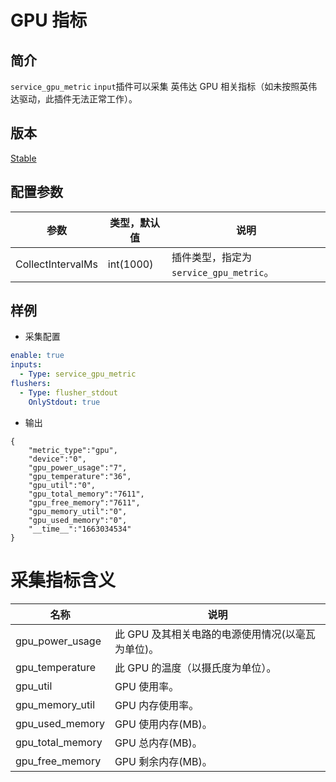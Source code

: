 # GPU 指标

## 简介

`service_gpu_metric` `input`插件可以采集 英伟达 GPU 相关指标（如未按照英伟达驱动，此插件无法正常工作）。

## 版本

[Stable](../stability-level.md)

## 配置参数

| 参数 | 类型，默认值 | 说明 |
| --- |--------| --- |
| CollectIntervalMs | int(1000)  | 插件类型，指定为`service_gpu_metric`。 |

## 样例

* 采集配置

```yaml
enable: true
inputs:
  - Type: service_gpu_metric
flushers:
  - Type: flusher_stdout
    OnlyStdout: true  
```

* 输出

```
{
    "metric_type":"gpu",
    "device":"0",
    "gpu_power_usage":"7",
    "gpu_temperature":"36",
    "gpu_util":"0",
    "gpu_total_memory":"7611",
    "gpu_free_memory":"7611",
    "gpu_memory_util":"0",
    "gpu_used_memory":"0",
    "__time__":"1663034534"
}
```

# 采集指标含义

| 名称                | 说明                           |
|-------------------|------------------------------|
| gpu_power_usage | 此 GPU 及其相关电路的电源使用情况(以毫瓦为单位)。 |
| gpu_temperature | 此 GPU 的温度（以摄氏度为单位）。          |
| gpu_util | GPU 使用率。                     |
| gpu_memory_util | GPU 内存使用率。                   |
| gpu_used_memory | GPU 使用内存(MB)。                |
| gpu_total_memory | GPU 总内存(MB)。                 |
| gpu_free_memory | GPU 剩余内存(MB)。                |

